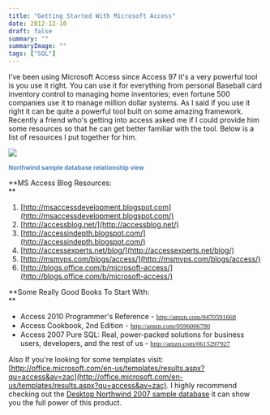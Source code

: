 ```yaml
---
title: "Getting Started With Microsoft Access"
date: 2012-12-10
draft: false
summary: ""
summaryImage: ""
tags: ["SQL"]
---
```



I've been using Microsoft Access since Access 97 it's a very powerful tool is you use it right. You can use it for everything from personal Baseball card inventory control to managing home inventories; even fortune 500 companies use it to manage million dollar systems. As I said if you use it right it can be quite a powerful tool built on some amazing framework. Recently a friend who's getting into access asked me if I could provide him some resources so that he can get better familiar with the tool. Below is a list of resources I put together for him.

![](http://www.gogorichie.com/wp-content/uploads/2012/12/121012_1537_GettingStar11.png)

<span style="color: #4f81bd; font-size: 9pt;">**Northwind sample database relationship view**  
</span>

**MS Access Blog Resources:  
**

1.  [http://msaccessdevelopment.blogspot.com](http://msaccessdevelopment.blogspot.com/)
2.  [http://accessblog.net/](http://accessblog.net/)
3.  [http://accessindepth.blogspot.com/](http://accessindepth.blogspot.com/)
4.  [http://accessexperts.net/blog/](http://accessexperts.net/blog/)
5.  [http://msmvps.com/blogs/access/](http://msmvps.com/blogs/access/)
6.  [http://blogs.office.com/b/microsoft-access/](http://blogs.office.com/b/microsoft-access/)

**Some Really Good Books To Start With:  
**

*   Access 2010 Programmer's Reference - [<span style="font-family: Verdana; font-size: 10pt; background-color: white;">http://amzn.com/0470591668</span>](http://amzn.com/0470591668)
*   Access Cookbook, 2nd Edition - [<span style="font-family: Verdana; font-size: 10pt; background-color: white;">http://amzn.com/0596006780</span>](http://amzn.com/0596006780)
*   Access 2007 Pure SQL: Real, power-packed solutions for business users, developers, and the rest of us - [<span style="font-family: Verdana; font-size: 10pt; background-color: white;">http://amzn.com/0615297927</span>](http://amzn.com/0615297927)

Also If you're looking for some templates visit: [http://office.microsoft.com/en-us/templates/results.aspx?qu=access&av=zac](http://office.microsoft.com/en-us/templates/results.aspx?qu=access&av=zac). I highly recommend checking out the [Desktop Northwind 2007 sample database](http://office.microsoft.com/en-us/templates/results.aspx?qu=access&av=zac) it can show you the full power of this product.